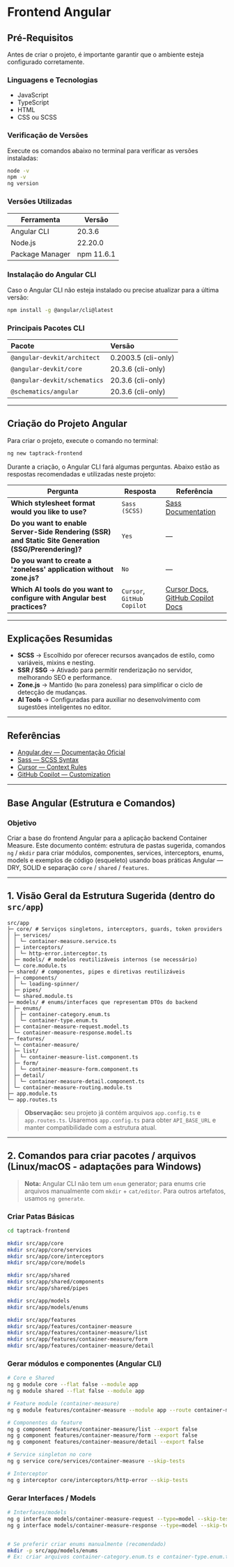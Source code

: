 # Frontend Angular

## Pré-Requisitos

Antes de criar o projeto, é importante garantir que o ambiente esteja configurado corretamente.

### Linguagens e Tecnologias

* JavaScript
* TypeScript
* HTML
* CSS ou SCSS

### Verificação de Versões

Execute os comandos abaixo no terminal para verificar as versões instaladas:

```bash
node -v
npm -v
ng version
```

### Versões Utilizadas

| Ferramenta      | Versão     |
| --------------- | ---------- |
| Angular CLI     | 20.3.6     |
| Node.js         | 22.20.0    |
| Package Manager | npm 11.6.1 |

### Instalação do Angular CLI

Caso o Angular CLI não esteja instalado ou precise atualizar para a última versão:

```bash
npm install -g @angular/cli@latest
```

### Principais Pacotes CLI

| Pacote                       | Versão              |
| :--------------------------- | :------------------ |
| `@angular-devkit/architect`  | 0.2003.5 (cli-only) |
| `@angular-devkit/core`       | 20.3.6 (cli-only)   |
| `@angular-devkit/schematics` | 20.3.6 (cli-only)   |
| `@schematics/angular`        | 20.3.6 (cli-only)   |

---

## Criação do Projeto Angular

Para criar o projeto, execute o comando no terminal:

```bash
ng new taptrack-frontend
```

Durante a criação, o Angular CLI fará algumas perguntas.
Abaixo estão as respostas recomendadas e utilizadas neste projeto:

| Pergunta                                                                                             | Resposta                   | Referência                                                                                                                                       |
| ---------------------------------------------------------------------------------------------------- | -------------------------- | ------------------------------------------------------------------------------------------------------------------------------------------------ |
| **Which stylesheet format would you like to use?**                                                   | `Sass (SCSS)`              | [Sass Documentation](https://sass-lang.com/documentation/syntax#scss)                                                                            |
| **Do you want to enable Server-Side Rendering (SSR) and Static Site Generation (SSG/Prerendering)?** | `Yes`                      | —                                                                                                                                                |
| **Do you want to create a 'zoneless' application without zone.js?**                                  | `No`                       | —                                                                                                                                                |
| **Which AI tools do you want to configure with Angular best practices?**                             | `Cursor`, `GitHub Copilot` | [Cursor Docs](https://docs.cursor.com/en/context/rules), [GitHub Copilot Docs](https://code.visualstudio.com/docs/copilot/copilot-customization) |

---

## Explicações Resumidas

* **SCSS** → Escolhido por oferecer recursos avançados de estilo, como variáveis, mixins e nesting.
* **SSR / SSG** → Ativado para permitir renderização no servidor, melhorando SEO e performance.
* **Zone.js** → Mantido (`No` para zoneless) para simplificar o ciclo de detecção de mudanças.
* **AI Tools** → Configuradas para auxiliar no desenvolvimento com sugestões inteligentes no editor.

---

## Referências

* [Angular.dev — Documentação Oficial](https://angular.dev)
* [Sass — SCSS Syntax](https://sass-lang.com/documentation/syntax#scss)
* [Cursor — Context Rules](https://docs.cursor.com/en/context/rules)
* [GitHub Copilot — Customization](https://code.visualstudio.com/docs/copilot/copilot-customization)

---

## Base Angular (Estrutura e Comandos)

### Objetivo

Criar a base do frontend Angular para a aplicação backend Container Measure. Este documento contém: estrutura de pastas sugerida, comandos `ng` / `mkdir` para criar módulos, componentes, services, interceptors, enums, models e exemplos de código (esqueleto) usando boas práticas Angular — DRY, SOLID e separação `core` / `shared` / `features`.

---

## 1. Visão Geral da Estrutura Sugerida (dentro do `src/app`)

```
src/app
├─ core/ # Serviços singletons, interceptors, guards, token providers
│ ├─ services/
│ │ └─ container-measure.service.ts
│ ├─ interceptors/
│ │ └─ http-error.interceptor.ts
│ ├─ models/ # modelos reutilizáveis internos (se necessário)
│ └─ core.module.ts
├─ shared/ # componentes, pipes e diretivas reutilizáveis
│ ├─ components/
│ │ └─ loading-spinner/
│ ├─ pipes/
│ └─ shared.module.ts
├─ models/ # enums/interfaces que representam DTOs do backend
│ ├─ enums/
│ │ ├─ container-category.enum.ts
│ │ └─ container-type.enum.ts
│ ├─ container-measure-request.model.ts
│ └─ container-measure-response.model.ts
├─ features/
│ └─ container-measure/
│ ├─ list/
│ │ └─ container-measure-list.component.ts
│ ├─ form/
│ │ └─ container-measure-form.component.ts
│ ├─ detail/
│ │ └─ container-measure-detail.component.ts
│ └─ container-measure-routing.module.ts
├─ app.module.ts
└─ app.routes.ts
```

> **Observação:** seu projeto já contém arquivos `app.config.ts` e `app.routes.ts`. Usaremos `app.config.ts` para obter `API_BASE_URL` e manter compatibilidade com a estrutura atual.

---

## 2. Comandos para criar pacotes / arquivos (Linux/macOS - adaptações para Windows)

> **Nota:** Angular CLI não tem um `enum` generator; para enums crie arquivos manualmente com `mkdir` + `cat/editor`. Para outros artefatos, usamos `ng generate`.

### Criar Patas Básicas

```bash
cd taptrack-frontend

mkdir src/app/core
mkdir src/app/core/services
mkdir src/app/core/interceptors
mkdir src/app/core/models

mkdir src/app/shared
mkdir src/app/shared/components
mkdir src/app/shared/pipes

mkdir src/app/models
mkdir src/app/models/enums

mkdir src/app/features
mkdir src/app/features/container-measure
mkdir src/app/features/container-measure/list
mkdir src/app/features/container-measure/form
mkdir src/app/features/container-measure/detail
```

### Gerar módulos e componentes (Angular CLI)

```bash
# Core e Shared
ng g module core --flat false --module app
ng g module shared --flat false --module app

# Feature module (container-measure)
ng g module features/container-measure --module app --route container-measure

# Componentes da feature
ng g component features/container-measure/list --export false
ng g component features/container-measure/form --export false
ng g component features/container-measure/detail --export false

# Service singleton no core
ng g service core/services/container-measure --skip-tests

# Interceptor
ng g interceptor core/interceptors/http-error --skip-tests
```

### Gerar Interfaces / Models

```bash
# Interfaces/models
ng g interface models/container-measure-request --type=model --skip-tests
ng g interface models/container-measure-response --type=model --skip-tests


# Se preferir criar enums manualmente (recomendado)
mkdir -p src/app/models/enums
# Ex: criar arquivos container-category.enum.ts e container-type.enum.ts com seu editor
```
